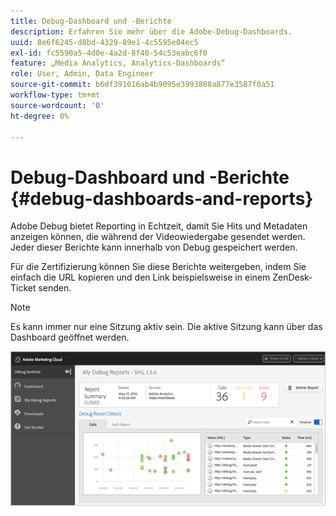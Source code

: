 ```yaml
---
title: Debug-Dashboard und -Berichte
description: Erfahren Sie mehr über die Adobe-Debug-Dashboards.
uuid: 8e6f6245-d8bd-4329-89e1-4c5595e04ec5
exl-id: fc5590a5-4d0e-4a2d-8f40-54c53eabc6f0
feature: „Media Analytics, Analytics-Dashboards“
role: User, Admin, Data Engineer
source-git-commit: b6df391016ab4b9095e3993808a877e3587f0a51
workflow-type: tm+mt
source-wordcount: '0'
ht-degree: 0%

---
```


# Debug-Dashboard und -Berichte {#debug-dashboards-and-reports}

Adobe Debug bietet Reporting in Echtzeit, damit Sie Hits und Metadaten anzeigen können, die während der Videowiedergabe gesendet werden. Jeder dieser Berichte kann innerhalb von Debug gespeichert werden.

Für die Zertifizierung können Sie diese Berichte weitergeben, indem Sie einfach die URL kopieren und den Link beispielsweise in einem ZenDesk-Ticket senden.

>[!NOTE]
>
>Es kann immer nur eine Sitzung aktiv sein. Die aktive Sitzung kann über das Dashboard geöffnet werden.

![](assets/debug-dashboard.png)

